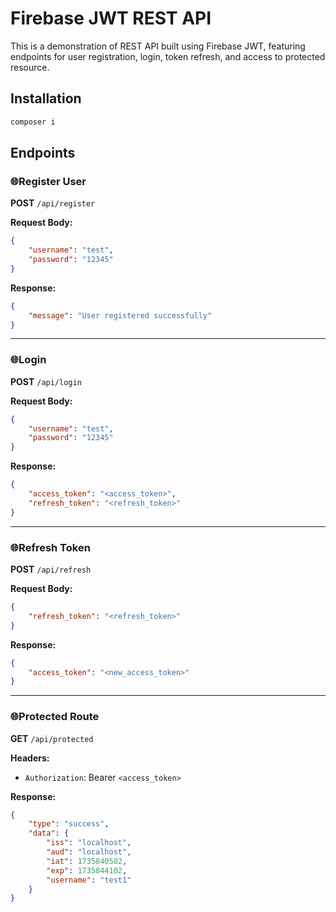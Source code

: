 # Firebase JWT REST API

This is a demonstration of REST API built using Firebase JWT, featuring endpoints for user registration, login, token refresh, and access to protected resource.

## Installation
```bash
composer i
```

## Endpoints

### 🌐**Register User**
**POST** `/api/register`

**Request Body:**
```json
{
    "username": "test",
    "password": "12345"
}
```

**Response:**
```json
{
    "message": "User registered successfully"
}
```
<hr>

### 🌐**Login**
**POST** `/api/login`

**Request Body:**
```json
{
    "username": "test",
    "password": "12345"
}
```

**Response:**
```json
{
    "access_token": "<access_token>",
    "refresh_token": "<refresh_token>"
}
```
<hr>

### 🌐**Refresh Token**
**POST** `/api/refresh`

**Request Body:**
```json
{
    "refresh_token": "<refresh_token>"
}
```

**Response:**
```json
{
    "access_token": "<new_access_token>"
}
```

<hr>

### 🌐**Protected Route**
**GET** `/api/protected`

**Headers:**
- `Authorization`: Bearer `<access_token>`

**Response:**
```json
{
    "type": "success",
    "data": {
        "iss": "localhost",
        "aud": "localhost",
        "iat": 1735840502,
        "exp": 1735844102,
        "username": "test1"
    }
}
